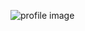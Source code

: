 ![profile image](https://avatars2.githubusercontent.com/u/46501566?s=400&u=8156e9e361e81311e9e96881af481442a866c43d&v=4)
